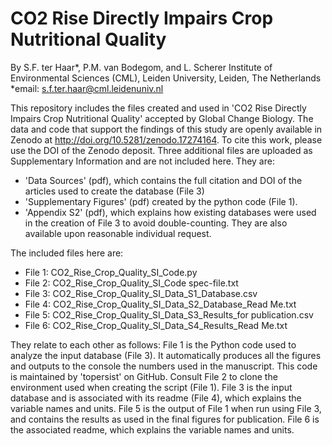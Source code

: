 # CO2 Rise Directly Impairs Crop Nutritional Quality

By S.F. ter Haar\*, P.M. van Bodegom, and L. Scherer
Institute of Environmental Sciences (CML), Leiden University, Leiden, The Netherlands
\*email: s.f.ter.haar@cml.leidenuniv.nl


This repository includes the files created and used in 'CO2 Rise Directly Impairs Crop Nutritional Quality' accepted by Global Change Biology.
The data and code that support the findings of this study are openly available in Zenodo at http://doi.org/10.5281/zenodo.17274164.
To cite this work, please use the DOI of the Zenodo deposit.
Three additional files are uploaded as Supplementary Information and are not included here. They are:

* 'Data Sources' (pdf), which contains the full citation and DOI of the articles used to create the database (File 3)
* 'Supplementary Figures' (pdf) created by the python code (File 1).
* 'Appendix S2'  (pdf), which explains how existing databases were used in the creation of File 3 to avoid double-counting.
  They are also available upon reasonable individual request.



The included files here are:
* File 1: CO2\_Rise\_Crop\_Quality\_SI\_Code.py
* File 2: CO2\_Rise\_Crop\_Quality\_SI\_Code spec-file.txt
* File 3: CO2\_Rise\_Crop\_Quality\_SI\_Data\_S1\_Database.csv
* File 4: CO2\_Rise\_Crop\_Quality\_SI\_Data\_S2\_Database\_Read Me.txt
* File 5: CO2\_Rise\_Crop\_Quality\_SI\_Data\_S3\_Results\_for publication.csv
* File 6: CO2\_Rise\_Crop\_Quality\_SI\_Data\_S4\_Results\_Read Me.txt




They relate to each other as follows:
File 1 is the Python code used to analyze the input database (File 3). It automatically produces all the figures and outputs to the console the numbers used in the manuscript. This code is maintained by 'topersist' on GitHub.
Consult File 2 to clone the environment used when creating the script (File 1).
File 3 is the input database and is associated with its readme (File 4), which explains the variable names and units.
File 5 is the output of File 1 when run using File 3, and contains the results as used in the final figures for publication.
File 6 is the associated readme, which explains the variable names and units.
